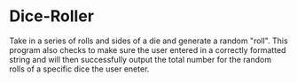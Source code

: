# Dice-Roller
Take in a series of rolls and sides of a die and generate a random "roll". This program also checks to make sure the user entered in a correctly formatted string and will then successfully output the total number for the random rolls of a specific dice the user eneter.
